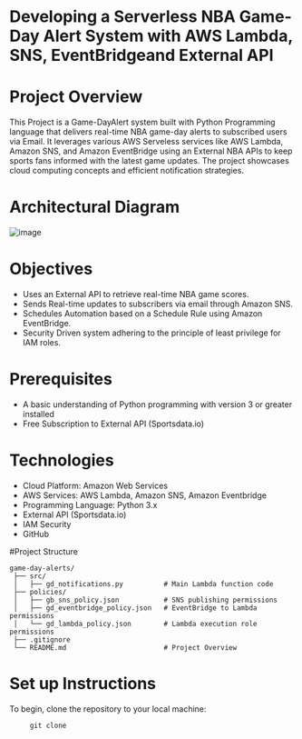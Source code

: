 # Developing a Serverless NBA Game-Day Alert System with AWS Lambda, SNS, EventBridgeand External API
# Project Overview
This Project is a Game-DayAlert system built with Python Programming language that delivers real-time NBA game-day alerts to subscribed users via Email. It leverages various AWS Serveless services like AWS Lambda, Amazon SNS, and Amazon EventBridge using an External NBA APIs to keep sports fans informed with the latest game updates. The project showcases cloud computing concepts and efficient notification strategies.


# Architectural Diagram
![image](https://github.com/user-attachments/assets/e0f74cbf-52fc-4a15-8637-1e905d96b2e0)

 # Objectives
 - Uses an External API to retrieve real-time NBA game scores.
 - Sends Real-time updates to subscribers via email through Amazon SNS.
 - Schedules Automation based on a Schedule Rule using Amazon EventBridge.
 - Security Driven system adhering to the principle of least privilege for IAM roles.

# Prerequisites
- A basic understanding of Python programming with version 3 or greater installed
- Free Subscription to External API (Sportsdata.io)

# Technologies
- Cloud Platform: Amazon Web Services
- AWS Services: AWS Lambda, Amazon SNS, Amazon Eventbridge
- Programming Language: Python 3.x
- External API (Sportsdata.io)
- IAM Security
- GitHub

#Project Structure
  
    game-day-alerts/
     ├── src/
     │   ├── gd_notifications.py          # Main Lambda function code
     ├── policies/
     │   ├── gb_sns_policy.json           # SNS publishing permissions
     │   ├── gd_eventbridge_policy.json   # EventBridge to Lambda permissions
     │   └── gd_lambda_policy.json        # Lambda execution role permissions
     ├── .gitignore
     └── README.md                        # Project Overview

  # Set up Instructions
  To begin, clone the repository to your local machine:
         
         git clone 
    
    
  
